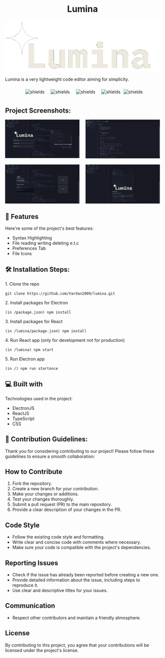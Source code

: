 <h1 align="center" id="title">Lumina</h1>

<p align="center"><img src="https://github.com/Vardan2009/Vardan2009/blob/main/lumina.png?raw=true" alt="project-image"></p>

<p id="description">Lumina is a very lightweight code editor aiming for simplicity.</p>



<p align="center"><img style="margin:10px" src="https://img.shields.io/badge/dynamic/json?url=https%3A%2F%2Fraw.githubusercontent.com%2FVardan2009%2Flumina%2Fmain%2Flumina_chlog.json&amp;query=%24.version&amp;style=for-the-badge&amp;label=development%20version" alt="shields"><img  style="margin:10px" src="https://img.shields.io/badge/Release%20Version-None-blue?style=for-the-badge" alt="shields"><img  style="margin:10px" src="https://img.shields.io/badge/Language-TypeScript-blue?style=for-the-badge&amp;logo=typescript&amp;logoColor=white" alt="shields"><img  style="margin:10px" src="https://img.shields.io/badge/Language-JavaScript-yellow?style=for-the-badge&amp;logo=javascript&amp;logoColor=white" alt="shields"><img src="https://img.shields.io/badge/Contributions-Welcome-green?style=for-the-badge" alt="shields"></p>


<h2>Project Screenshots:</h2>

<div style="display: grid; grid-template-columns: repeat(2, 1fr); gap: 20px;">
    <img src="https://github.com/Vardan2009/lumina/blob/main/artwork/0.png?raw=true" alt="project-screenshot" width="400" height="auto">
    <img src="https://github.com/Vardan2009/lumina/blob/main/artwork/1.png?raw=true" alt="project-screenshot" width="400" height="auto">
    <img src="https://github.com/Vardan2009/lumina/blob/main/artwork/2.png?raw=true" alt="project-screenshot" width="400" height="auto">
    <img src="https://github.com/Vardan2009/lumina/blob/main/artwork/3.png?raw=true" alt="project-screenshot" width="400" height="auto">
</div>


  
<h2>🧐 Features</h2>

Here're some of the project's best features:

*   Syntax Highlighting
*   File reading writing deleting e.t.c
*   Preferences Tab
*   File Icons

<h2>🛠️ Installation Steps:</h2>

<p>1. Clone the repo</p>

```
git clone https://github.com/Vardan2009/lumina.git
```

<p>2. Install packages for Electron</p>

```
(in /package.json) npm install
```

<p>3. Install packages for React</p>

```
(in /lumina/package.json) npm install
```

<p>4. Run React app (only for development not for production)</p>

```
(in /lumina) npm start
```

<p>5. Run Electron app</p>

```
(in /) npm run startonce
```

  
<h2>💻 Built with</h2>

Technologies used in the project:

*   ElectronJS
*   ReactJS
*   TypeScript
*   CSS

<h2>🍰 Contribution Guidelines:</h2>
Thank you for considering contributing to our project! Please follow these guidelines to ensure a smooth collaboration:

## How to Contribute

1. Fork the repository.
2. Create a new branch for your contribution.
3. Make your changes or additions.
4. Test your changes thoroughly.
5. Submit a pull request (PR) to the main repository.
6. Provide a clear description of your changes in the PR.

## Code Style

- Follow the existing code style and formatting.
- Write clear and concise code with comments where necessary.
- Make sure your code is compatible with the project's dependencies.

## Reporting Issues

- Check if the issue has already been reported before creating a new one.
- Provide detailed information about the issue, including steps to reproduce it.
- Use clear and descriptive titles for your issues.

## Communication

- Respect other contributors and maintain a friendly atmosphere.

## License

By contributing to this project, you agree that your contributions will be licensed under the project's license.
